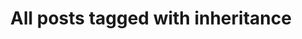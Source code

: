 ---
layout: tag
title: "All posts tagged with inheritance"
permalink: /weblog/tags/inheritance/
taxonomy: inheritance
---